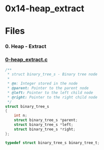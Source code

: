 # 0x14-heap_extract

# Files

### 0. Heap - Extract
### [0-heap_extract.c](https://github.com/Ineffable22/holbertonschool-interview/blob/main/0x14-heap_extract/0-heap_extract.c)

```C
/**
 * struct binary_tree_s - Binary tree node
 *
 * @n: Integer stored in the node
 * @parent: Pointer to the parent node
 * @left: Pointer to the left child node
 * @right: Pointer to the right child node
 */
struct binary_tree_s
{
    int n;
    struct binary_tree_s *parent;
    struct binary_tree_s *left;
    struct binary_tree_s *right;
};

typedef struct binary_tree_s binary_tree_t;

```

